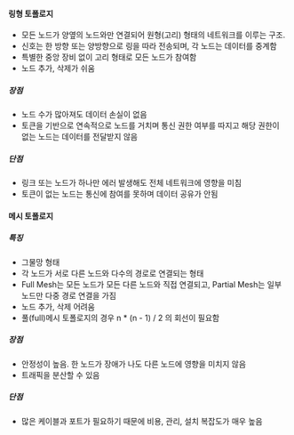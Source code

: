 #### 링형 토폴로지

- 모든 노드가 양옆의 노드와만 연결되어 원형(고리) 형태의 네트워크를 이루는 구조.
- 신호는 한 방향 또는 양방향으로 링을 따라 전송되며, 각 노드는 데이터를 중계함
- 특별한 중앙 장비 없이 고리 형태로 모든 노드가 참여함
- 노드 추가, 삭제가 쉬움

##### 장점

- 노드 수가 많아져도 데이터 손실이 없음
- 토큰을 기반으로 연속적으로 노드를 거치며 통신 권한 여부를 따지고 해당 권한이 없는 노드는 데이터를 전달받지 않음

##### 단점

- 링크 또는 노드가 하나만 에러 발생해도 전체 네트워크에 영향을 미침
- 토큰이 없는 노드는 통신에 참여를 못하며 데이터 공유가 안됨

#### 메시 토폴로지

##### 특징

- 그물망 형태
- 각 노드가 서로 다른 노드와 다수의 경로로 연결되는 형태
- Full Mesh는 모든 노드가 모든 다른 노드와 직접 연결되고, Partial Mesh는 일부 노드만 다중 경로 연결을 가짐
- 노드 추가, 삭제 어려움
- 풀(full)메시 토폴로지의 경우 n \* (n - 1) / 2 의 회선이 필요함

##### 장점

- 안정성이 높음. 한 노드가 장애가 나도 다른 노드에 영향을 미치지 않음
- 트래픽을 분산할 수 있음

##### 단점

- 많은 케이블과 포트가 필요하기 때문에 비용, 관리, 설치 복잡도가 매우 높음

